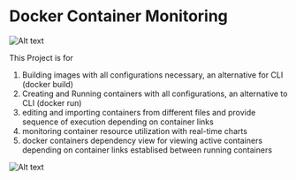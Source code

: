 # Docker Container Monitoring

![Alt text](https://github.com/Vinayakatk/dockerMonitoring/blob/master/logo3.png "Screenshot of the Tool")

This Project is for 

1. Building images with all configurations necessary, an alternative for CLI (docker build)
2. Creating and Running containers with all configurations, an alternative to CLI (docker run)
3. editing and importing containers from different files and provide sequence of execution depending on container links
4. monitoring container resource utilization with real-time charts
5. docker containers dependency view for viewing active containers depending on container links establised between running containers


![Alt text](https://github.com/Vinayakatk/dockerMonitoring/blob/master/screen.png "Screenshot of the Tool")
